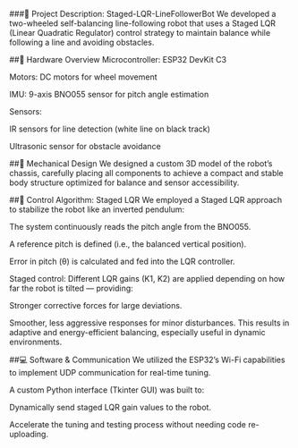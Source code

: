 ###🧠 Project Description: Staged-LQR-LineFollowerBot
We developed a two-wheeled self-balancing line-following robot that uses a Staged LQR (Linear Quadratic Regulator) control strategy to maintain balance while following a line and avoiding obstacles.

##🔧 Hardware Overview
Microcontroller: ESP32 DevKit C3

Motors: DC motors for wheel movement

IMU: 9-axis BNO055 sensor for pitch angle estimation

Sensors:

IR sensors for line detection (white line on black track)

Ultrasonic sensor for obstacle avoidance

##🧩 Mechanical Design
We designed a custom 3D model of the robot’s chassis, carefully placing all components to achieve a compact and stable body structure optimized for balance and sensor accessibility.

##🧠 Control Algorithm: Staged LQR
We employed a Staged LQR approach to stabilize the robot like an inverted pendulum:

The system continuously reads the pitch angle from the BNO055.

A reference pitch is defined (i.e., the balanced vertical position).

Error in pitch (θ) is calculated and fed into the LQR controller.

Staged control: Different LQR gains (K1, K2) are applied depending on how far the robot is tilted — providing:

Stronger corrective forces for large deviations.

Smoother, less aggressive responses for minor disturbances.
This results in adaptive and energy-efficient balancing, especially useful in dynamic environments.

##💻 Software & Communication
We utilized the ESP32’s Wi-Fi capabilities to implement UDP communication for real-time tuning.

A custom Python interface (Tkinter GUI) was built to:

Dynamically send staged LQR gain values to the robot.

Accelerate the tuning and testing process without needing code re-uploading.
